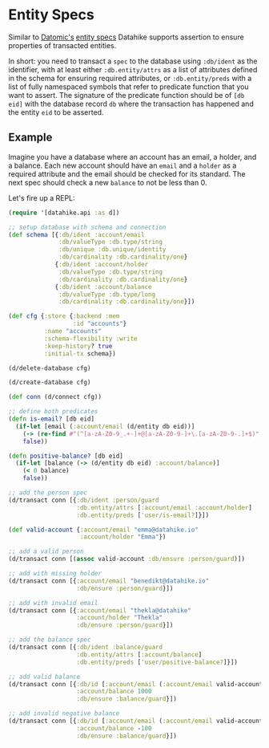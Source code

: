 # Entity Specs

Similar to [Datomic's](https://www.datomic.com/) [entity specs](https://docs.datomic.com/on-prem/schema.html#entity-specs) Datahike supports assertion to ensure properties of transacted entities.

In short: you need to transact a `spec` to the database using `:db/ident` as the identifier, with at least either `:db.entity/attrs` as a list of attributes defined in the schema for ensuring required attributes, or `:db.entity/preds` with a list of fully namespaced symbols that refer to predicate function that you want to assert. The signature of the predicate function should be of `[db eid]` with the database record `db` where the transaction has happened and the entity `eid` to be asserted.


## Example

Imagine you have a database where an account has an email, a holder, and a balance. Each new account should have an `email` and a `holder` as a required attribute and the email should be checked for its standard. 
The next spec should check a new `balance` to not be less than 0.


Let's fire up a REPL:

```clojure
(require '[datahike.api :as d])

;; setup database with schema and connection
(def schema [{:db/ident :account/email
              :db/valueType :db.type/string
              :db/unique :db.unique/identity
              :db/cardinality :db.cardinality/one}
             {:db/ident :account/holder
              :db/valueType :db.type/string
              :db/cardinality :db.cardinality/one}
             {:db/ident :account/balance
              :db/valueType :db.type/long
              :db/cardinality :db.cardinality/one}])

(def cfg {:store {:backend :mem
                  :id "accounts"}
          :name "accounts"
          :schema-flexibility :write
          :keep-history? true
          :initial-tx schema})

(d/delete-database cfg)

(d/create-database cfg)

(def conn (d/connect cfg))

;; define both predicates
(defn is-email? [db eid]
  (if-let [email (:account/email (d/entity db eid))]
    (-> (re-find #"(^[a-zA-Z0-9_.+-]+@[a-zA-Z0-9-]+\.[a-zA-Z0-9-.]+$)" email) empty? not)
    false))

(defn positive-balance? [db eid]
  (if-let [balance (-> (d/entity db eid) :account/balance)]
    (< 0 balance)
    false))

;; add the person spec
(d/transact conn [{:db/ident :person/guard
                   :db.entity/attrs [:account/email :account/holder]
                   :db.entity/preds ['user/is-email?]}])

(def valid-account {:account/email "emma@datahike.io"
                    :account/holder "Emma"})

;; add a valid person
(d/transact conn [(assoc valid-account :db/ensure :person/guard)])

;; add with missing holder
(d/transact conn [{:account/email "benedikt@datahike.io"
                   :db/ensure :person/guard}])

;; add with invalid email
(d/transact conn [{:account/email "thekla@datahike"
                   :account/holder "Thekla"
                   :db/ensure :person/guard}])

;; add the balance spec
(d/transact conn [{:db/ident :balance/guard
                   :db.entity/attrs [:account/balance]
                   :db.entity/preds ['user/positive-balance?]}])

;; add valid balance
(d/transact conn [{:db/id [:account/email (:account/email valid-account)]
                   :account/balance 1000
                   :db/ensure :balance/guard}])

;; add invalid negative balance
(d/transact conn [{:db/id [:account/email (:account/email valid-account)]
                   :account/balance -100
                   :db/ensure :balance/guard}])
```
